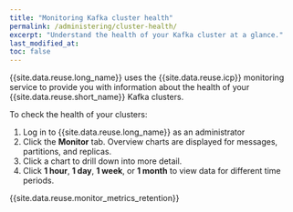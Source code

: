 ```yaml
---
title: "Monitoring Kafka cluster health"
permalink: /administering/cluster-health/
excerpt: "Understand the health of your Kafka cluster at a glance."
last_modified_at:
toc: false
---
```


{{site.data.reuse.long_name}} uses the {{site.data.reuse.icp}} monitoring service to provide you with information about the health of your {{site.data.reuse.short_name}} Kafka clusters.

To check the health of your clusters:
1. Log in to {{site.data.reuse.long_name}} as an administrator
2. Click the **Monitor** tab. Overview charts are displayed for messages, partitions, and replicas.
3. Click a chart to drill down into more detail.
4. Click **1 hour**, **1 day**, **1 week**, or **1 month** to view data for different time periods.

{{site.data.reuse.monitor_metrics_retention}}
